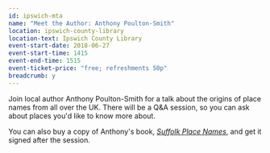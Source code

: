 ```yaml
---
id: ipswich-mta
name: "Meet the Author: Anthony Poulton-Smith"
location: ipswich-county-library
location-text: Ipswich County Library
event-start-date: 2018-06-27
event-start-time: 1415
event-end-time: 1515
event-ticket-price: "free; refreshments 50p"
breadcrumb: y
---
```


Join local author Anthony Poulton-Smith for a talk about the origins of place names from all over the UK. There will be a Q&A session, so you can ask about places you'd like to know more about.

You can also buy a copy of Anthony's book, [<cite>Suffolk Place Names</cite>](https://suffolk.spydus.co.uk/cgi-bin/spydus.exe/ENQ/OPAC/BIBENQ?BRN=2245208), and get it signed after the session.

